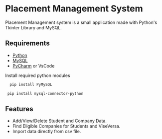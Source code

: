 # Placement Management System

Placement Management system is a small application made with Python's Tkinter Library and MySQL.


## Requirements


- [Python](https://www.youtube.com/watch?v=WJynvGY-2wk)
- [MySQL](https://www.youtube.com/watch?v=H0ZpCVhS6hw)
- [PyCharm](https://www.youtube.com/watch?v=WJynvGY-2wk) or VsCode


Install required python modules

```bash
  pip install PyMySQL
```
```bash
 pip install mysql-connector-python
```


## Features

- Add/View/Delete Student and Company Data.
- Find Eligible Companies for Students and ViseVersa.
- Import data directly from csv file.

